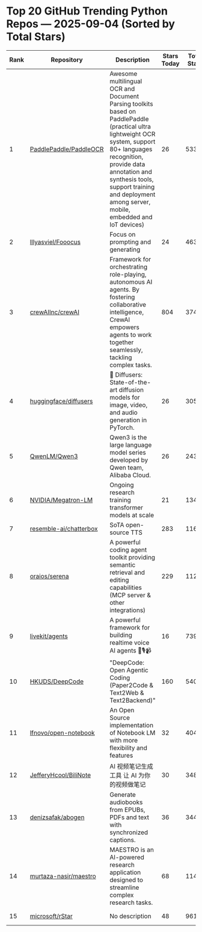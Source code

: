 # Top 20 GitHub Trending Python Repos — 2025-09-04 (Sorted by Total Stars)

| Rank | Repository | Description | Stars Today | Total Stars | Forks | Built by |
|------|------------|-------------|-------------|-------------|-------|----------|
| 1 | [PaddlePaddle/PaddleOCR](https://github.com/PaddlePaddle/PaddleOCR) | Awesome multilingual OCR and Document Parsing toolkits based on PaddlePaddle (practical ultra lightweight OCR system, support 80+ languages recognition, provide data annotation and synthesis tools, support training and deployment among server, mobile, embedded and IoT devices) | 26 | 53321 | 8575 | 5 contributors |
| 2 | [lllyasviel/Fooocus](https://github.com/lllyasviel/Fooocus) | Focus on prompting and generating | 24 | 46347 | 7429 | 4 contributors |
| 3 | [crewAIInc/crewAI](https://github.com/crewAIInc/crewAI) | Framework for orchestrating role-playing, autonomous AI agents. By fostering collaborative intelligence, CrewAI empowers agents to work together seamlessly, tackling complex tasks. | 804 | 37428 | 4943 | 5 contributors |
| 4 | [huggingface/diffusers](https://github.com/huggingface/diffusers) | 🤗 Diffusers: State-of-the-art diffusion models for image, video, and audio generation in PyTorch. | 26 | 30592 | 6285 | 5 contributors |
| 5 | [QwenLM/Qwen3](https://github.com/QwenLM/Qwen3) | Qwen3 is the large language model series developed by Qwen team, Alibaba Cloud. | 26 | 24363 | 1686 | 5 contributors |
| 6 | [NVIDIA/Megatron-LM](https://github.com/NVIDIA/Megatron-LM) | Ongoing research training transformer models at scale | 21 | 13449 | 3054 | 5 contributors |
| 7 | [resemble-ai/chatterbox](https://github.com/resemble-ai/chatterbox) | SoTA open-source TTS | 283 | 11671 | 1450 | 5 contributors |
| 8 | [oraios/serena](https://github.com/oraios/serena) | A powerful coding agent toolkit providing semantic retrieval and editing capabilities (MCP server & other integrations) | 229 | 11250 | 791 | 5 contributors |
| 9 | [livekit/agents](https://github.com/livekit/agents) | A powerful framework for building realtime voice AI agents 🤖🎙️📹 | 16 | 7398 | 1233 | 5 contributors |
| 10 | [HKUDS/DeepCode](https://github.com/HKUDS/DeepCode) | "DeepCode: Open Agentic Coding (Paper2Code & Text2Web & Text2Backend)" | 160 | 5405 | 665 | 4 contributors |
| 11 | [lfnovo/open-notebook](https://github.com/lfnovo/open-notebook) | An Open Source implementation of Notebook LM with more flexibility and features | 32 | 4044 | 416 | 3 contributors |
| 12 | [JefferyHcool/BiliNote](https://github.com/JefferyHcool/BiliNote) | AI 视频笔记生成工具 让 AI 为你的视频做笔记 | 30 | 3482 | 392 | 5 contributors |
| 13 | [denizsafak/abogen](https://github.com/denizsafak/abogen) | Generate audiobooks from EPUBs, PDFs and text with synchronized captions. | 36 | 3447 | 176 | 4 contributors |
| 14 | [murtaza-nasir/maestro](https://github.com/murtaza-nasir/maestro) | MAESTRO is an AI-powered research application designed to streamline complex research tasks. | 68 | 1144 | 99 | 4 contributors |
| 15 | [microsoft/rStar](https://github.com/microsoft/rStar) | No description | 48 | 961 | 87 | 3 contributors |
